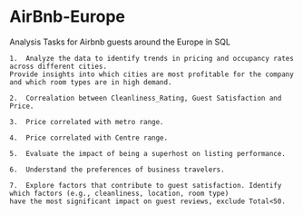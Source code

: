 # AirBnb-Europe

Analysis Tasks for Airbnb guests around the Europe in SQL

    1.  Analyze the data to identify trends in pricing and occupancy rates across different cities.
    Provide insights into which cities are most profitable for the company and which room types are in high demand.

    2.  Correalation between Cleanliness_Rating, Guest Satisfaction and Price.

    3.  Price correlated with metro range.

    4.  Price correlated with Centre range.

    5.  Evaluate the impact of being a superhost on listing performance.

    6.  Understand the preferences of business travelers.

    7.  Explore factors that contribute to guest satisfaction. Identify which factors (e.g., cleanliness, location, room type) 
    have the most significant impact on guest reviews, exclude Total<50.
